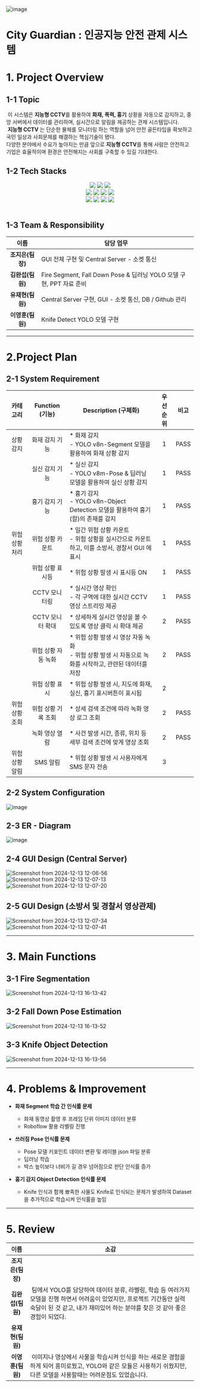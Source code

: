 ![image](https://github.com/user-attachments/assets/3d029147-ea95-443c-aec7-5cf51d77ab02)

# City Guardian : 인공지능 안전 관제 시스템
# 1. Project Overview 
## 1-1 Topic
&nbsp;이 시스템은 **지능형 CCTV**를 활용하여 **화재, 폭력, 흉기** 상황을 자동으로 감지하고, 중앙 서버에서 데이터를 관리하며, 실시간으로 알림을 제공하는 관제 시스템입니다.<br>
&nbsp;**지능형 CCTV** 는 단순한 물체를 모니터링 하는 역할을 넘어 안전 골든타임을 확보하고 국민 일상과 사회문제를 해결하는 핵심기술이 됐다.<br>
다양한 분야에서 수요가 높아지는 만큼 앞으로 **지능형 CCTV**를 통해 사람은 안전하고 기업은 효율적이며 환경은 안전해지는 사회를 구축할 수 있길 기대한다.

## 1-2 Tech Stacks
<div align=center>

  <img src="https://img.shields.io/badge/Ubuntu-E95420?style=for-the-badge&logo=Ubuntu&logoColor=white"/>
  <img src="https://img.shields.io/badge/python-3776AB?style=for-the-badge&logo=python&logoColor=white"> 
  <img src="https://img.shields.io/badge/c++-00599C?style=for-the-badge&logo=c%2B%2B&logoColor=white">
  <br>
  
  <img src="https://img.shields.io/badge/Visual Studio Code-007ACC?style=for-the-badge&logo=Visual Studio Code&logoColor=white"/>
  <img src="https://img.shields.io/badge/github-181717?style=for-the-badge&logo=github&logoColor=white">
  <img src="https://img.shields.io/badge/jira-0052CC?style=for-the-badge&logo=jira&logoColor=white">
  <img src="https://img.shields.io/badge/confluence-0052CC?style=for-the-badge&logo=confluence&logoColor=white">
  <br>
  
  <img src="https://img.shields.io/badge/slack-FFD700?style=for-the-badge&logo=slack&logoColor=white">
  <img src="https://img.shields.io/badge/mysql-4479A1?style=for-the-badge&logo=mysql&logoColor=white">
  <img src="https://img.shields.io/badge/PyQt5-83B81A?style=for-the-badge&logo=PyQt5&logoColor=white">
  <img src="https://img.shields.io/badge/YOLO-FF55FF?style=for-the-badge&logo=YOLO&logoColor=white">
  <br>

</div>

<br>

## 1-3 Team & Responsibility
|이름|담당 업무|
|:---:|---|
|**조지은(팀장)**| GUI 전체 구현 및 Central Server - 소켓 통신|
|**김완섭(팀원)**| Fire Segment, Fall Down Pose & 딥러닝 YOLO 모델 구현, PPT 자료 준비|
|**유재현(팀원)**| Central Server 구현, GUI - 소켓 통신, DB / Github 관리
|**이영훈(팀원)**| Knife Detect YOLO 모델 구현|
---
# 2.Project Plan
## 2-1 System Requirement
|카테고리|Function (기능)|Description (구체화)|우선순위|비고|
|:---:|:---:|---|:---:|:---:|
|상황감지|화재 감지 기능|* 화재 감지<br> - YOLO v8n-Segment 모델을 활용하여 화재 상황 감지|1|PASS|
||실신 감지 기능|* 실신 감지<br> - YOLO v8m-Pose & 딥러닝 모델을 활용하여 실신 상황 감지|1|PASS|
||흉기 감지 기능|* 흉기 감지<br> - YOLO v8n-Object Detection 모델을 활용하여 흉기(칼)의 존재를 감지|1|PASS|
|위험 상황 처리|위험 상황 카운트|* 일간 위험 상황 카운트<br> - 위험 상황을 실시간으로 카운트 하고, 이를 소방서, 경찰서 GUI 에 표시|1|PASS|
||위험 상황 표시등|* 위험 상황 발생 시 표시등 ON|1|PASS|
||CCTV 모니터링|* 실시간 영상 확인<br> - 각 구역에 대한 실시간 CCTV 영상 스트리밍 제공|1|PASS|
||CCTV 모니터 확대|* 상세하게 실시간 영상을 볼 수 있도록 영상 클릭 시 확대 제공|2|PASS|
||위험 상황 자동 녹화|* 위험 상황 발생 시 영상 자동 녹화<br> - 위험 상황 발생 시 자동으로 녹화를 시작하고, 관련된 데이터를 저장|2|PASS|
||위험 상황 표시|* 위험 상황 발생 시, 지도에 화재, 실신, 흉기 표시버튼이 표시됨|2||
|위험 상황 조회|위험 상황 기록 조회|* 상세 검색 조건에 따라 녹화 영상 로그 조회|2|PASS|
||녹화 영상 열람|* 사건 발생 시간, 종류, 위치 등 세부 검색 조건에 맞게 영상 조회|2|PASS|
|위험 상황 알림|SMS 알림|* 위험 상황 발생 시 사용자에게 SMS 문자 전송|3||

## 2-2 System Configuration
![image](https://github.com/user-attachments/assets/288fdb89-6750-4021-b530-93a7d0d688c1)

## 2-3 ER - Diagram
![image](https://github.com/user-attachments/assets/f062e6fa-ddda-4b68-a7da-dbcdda6ddea3)

## 2-4 GUI Design (Central Server)
![Screenshot from 2024-12-13 12-06-56](https://github.com/user-attachments/assets/e1e40848-e9e1-4485-9937-ce86d4ba7299)
![Screenshot from 2024-12-13 12-07-13](https://github.com/user-attachments/assets/c5902188-1bcd-4257-be1f-837993230919)
![Screenshot from 2024-12-13 12-07-20](https://github.com/user-attachments/assets/68f78777-833d-492f-8dbc-48fdd66342a4)

## 2-5 GUI Design (소방서 및 경찰서 영상관제)
![Screenshot from 2024-12-13 12-07-34](https://github.com/user-attachments/assets/b99acff0-e351-4e8e-ad43-e55bc6bfd33e)
![Screenshot from 2024-12-13 12-07-41](https://github.com/user-attachments/assets/cd6b3a5e-9c4e-42ba-bd05-dbddb56aa280)

---
# 3. Main Functions
## 3-1 Fire Segmentation
![Screenshot from 2024-12-13 16-13-42](https://github.com/user-attachments/assets/02e044d1-bd50-40be-ae3a-b4c807a0198e)

## 3-2 Fall Down Pose Estimation
![Screenshot from 2024-12-13 16-13-52](https://github.com/user-attachments/assets/2d6b678f-a8b5-4cd7-8ebf-7ac3da057b5f)

## 3-3 Knife Object Detection
![Screenshot from 2024-12-13 16-13-56](https://github.com/user-attachments/assets/ea695c40-f84d-4a03-9d73-f0ce2df5ac63)

---
# 4. Problems & Improvement
- **화재 Segment 학습 간 인식률 문제**
  - 화재 동영상 촬영 후 프레임 단위 이미지 데이터 분류
  - Roboflow 활용 라벨링 진행
 
- **쓰러짐 Pose 인식률 문제**
  - Pose 모델 키포인트 데이터 변환 및 레이블 json 파일 분류
  - 딥러닝 학습
  - 박스 높이보다 너비가 길 경우 넘어짐으로 판단 인식률 증가
  
- **흉기 감지 Object Detection 인식률 문제**
  - Knife 인식과 함께 뾰족한 사물도 Knife로 인식되는 문제가 발생하여  Dataset을 추가적으로 학습시켜 인식률을 높임
---
# 5. Review
|이름|소감|
|:---:|---|
|**조지은(팀장)**||
|**김완섭(팀원)**|&nbsp;팀에서 YOLO를 담당하여 데이터 분류, 라벨링, 학습 등 여러가지 모델을 진행 하면서 어려움이 있었지만, 프로젝트 기간동안 실력 숙달이 된 것 같고, 내가 재미있어 하는 분야를 찾은 것 같아 좋은 경험이 되었다.|
|**유재현(팀원)**||
|**이영훈(팀원)**|&nbsp;이미지나 영상에서 사물을 학습시켜 인식을 하는 새로운 경험을 하게 되어 흥미로웠고, YOLO와 같은 모듈은 사용하기 쉬웠지만, 다른 모델을 사용할때는 어려운점도 있었습니다.|
